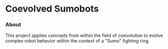 # Coevolved Sumobots

### About
This project applies concepts from within the field of coevolution to evolve complex robot behavior within the context of a "Sumo" fighting ring.
